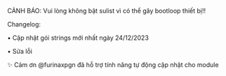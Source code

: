 CẢNH BÁO: Vui lòng không bật sulist vì có thể gây bootloop thiết bị!!

Changelog:

• Cập nhật gói strings mới nhất ngày 24/12/2023

• Sửa lỗi

✨ Cảm ơn @furinaxpgn đã hỗ trợ tính năng tự động cập nhật cho module
